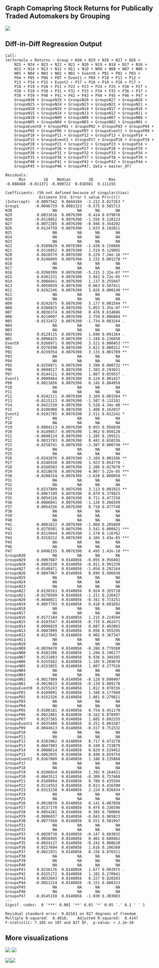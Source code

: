## Graph Comapring Stock Returns for Publically Traded Automakers by Grouping

![](ThesisDataWrangling_files/figure-markdown_strict/unnamed-chunk-8-1.png)

## Diff-in-Diff Regression Output


    Call:
    lm(formula = Returns ~ Group + N30 + N29 + N28 + N27 + N26 + 
        N25 + N24 + N23 + N22 + N21 + N20 + N19 + N18 + N17 + N16 + 
        N15 + N14 + N13 + N12 + N11 + N10 + N09 + N08 + N07 + N06 + 
        N05 + N04 + N03 + N02 + N01 + Event0 + P01 + P02 + P03 + 
        P04 + P05 + P06 + P07 + Event1 + P09 + P10 + P11 + P12 + 
        P13 + P14 + P15 + Event2 + P17 + P18 + P19 + P20 + P17 + 
        P18 + P19 + P20 + P21 + P22 + P23 + P24 + P25 + P26 + P27 + 
        P28 + P29 + P30 + P31 + P32 + P33 + P34 + P35 + P36 + P37 + 
        P38 + P39 + P40 + P41 + P42 + P43 + P44 + P45 + P46 + P47 + 
        GroupxN30 + GroupxN29 + GroupxN28 + GroupxN27 + GroupxN26 + 
        GroupxN25 + GroupxN24 + GroupxN23 + GroupxN22 + GroupxN21 + 
        GroupxN20 + GroupxN19 + GroupxN18 + GroupxN17 + GroupxN16 + 
        GroupxN15 + GroupxN14 + GroupxN13 + GroupxN12 + GroupxN11 + 
        GroupxN10 + GroupxN09 + GroupxN08 + GroupxN07 + GroupxN06 + 
        GroupxN05 + GroupxN04 + GroupxN03 + GroupxN02 + GroupxN01 + 
        GroupxEvent0 + GroupxP01 + GroupxP02 + GroupxP03 + GroupxP04 + 
        GroupxP05 + GroupxP06 + GroupxP07 + GroupxEvent1 + GroupxP09 + 
        GroupxP10 + GroupxP11 + GroupxP12 + GroupxP13 + GroupxP14 + 
        GroupxP15 + GroupxEvent2 + GroupxP17 + GroupxP18 + GroupxP19 + 
        GroupxP20 + GroupxP21 + GroupxP22 + GroupxP23 + GroupxP24 + 
        GroupxP25 + GroupxP26 + GroupxP27 + GroupxP28 + GroupxP29 + 
        GroupxP30 + GroupxP31 + GroupxP32 + GroupxP33 + GroupxP34 + 
        GroupxP35 + GroupxP36 + GroupxP37 + GroupxP38 + GroupxP39 + 
        GroupxP40 + GroupxP41 + GroupxP42 + GroupxP43 + GroupxP44 + 
        GroupxP45 + GroupxP46 + GroupxP47, data = master_df)

    Residuals:
          Min        1Q    Median        3Q       Max 
    -0.088468 -0.011371 -0.000722  0.010381  0.111193 

    Coefficients: (50 not defined because of singularities)
                   Estimate Std. Error t value Pr(>|t|)    
    (Intercept)  -0.0097542  0.0044104  -2.212 0.027263 *  
    Group1       -0.0046729  0.0081323  -0.575 0.565713    
    N30                  NA         NA      NA       NA    
    N29           0.0031616  0.0076390   0.414 0.679076    
    N28          -0.0118852  0.0076390  -1.556 0.120123    
    N27          -0.0072285  0.0076390  -0.946 0.344292    
    N26           0.0124759  0.0076390   1.633 0.102811    
    N25                  NA         NA      NA       NA    
    N24                  NA         NA      NA       NA    
    N23                  NA         NA      NA       NA    
    N22          -0.0109829  0.0076390  -1.438 0.150886    
    N21           0.0116052  0.0076390   1.519 0.129092    
    N20           0.0628579  0.0076390   8.229 7.34e-16 ***
    N19           0.0246899  0.0076390   3.232 0.001278 ** 
    N18                  NA         NA      NA       NA    
    N17                  NA         NA      NA       NA    
    N16          -0.0398399  0.0076390  -5.215 2.32e-07 ***
    N15           0.0301231  0.0076390   3.943 8.72e-05 ***
    N14           0.0086841  0.0076390   1.137 0.255947    
    N13           0.0050659  0.0076390   0.663 0.507411    
    N12           0.0292246  0.0076390   3.826 0.000140 ***
    N11                  NA         NA      NA       NA    
    N10                  NA         NA      NA       NA    
    N09           0.0242675  0.0076390   3.177 0.001544 ** 
    N08           0.0386025  0.0076390   5.053 5.35e-07 ***
    N07           0.0036374  0.0076390   0.476 0.634086    
    N06           0.0210097  0.0076390   2.750 0.006084 ** 
    N05          -0.0132472  0.0076390  -1.734 0.083264 .  
    N04                  NA         NA      NA       NA    
    N03                  NA         NA      NA       NA    
    N02           0.0129115  0.0076390   1.690 0.091364 .  
    N01          -0.0090425  0.0076390  -1.184 0.236858    
    Event0        0.0268971  0.0076390   3.521 0.000453 ***
    P01           0.0276590  0.0076390   3.621 0.000312 ***
    P02           0.0239354  0.0076390   3.133 0.001789 ** 
    P03                  NA         NA      NA       NA    
    P04                  NA         NA      NA       NA    
    P05           0.0258971  0.0076390   3.390 0.000732 ***
    P06           0.0099517  0.0076390   1.303 0.193021    
    P07           0.0144121  0.0076390   1.887 0.059557 .  
    Event1        0.0009464  0.0076390   0.124 0.901427    
    P09           0.0011056  0.0076390   0.145 0.884959    
    P10                  NA         NA      NA       NA    
    P11                  NA         NA      NA       NA    
    P12           0.0242111  0.0076390   3.169 0.001584 ** 
    P13          -0.0115123  0.0076390  -1.507 0.132182    
    P14           0.0422310  0.0076390   5.528 4.34e-08 ***
    P15           0.0106908  0.0076390   1.400 0.162037    
    Event2        0.0191785  0.0076390   2.511 0.012242 *  
    P17                  NA         NA      NA       NA    
    P18                  NA         NA      NA       NA    
    P19           0.0004213  0.0076390   0.055 0.956030    
    P20           0.0149857  0.0076390   1.962 0.050128 .  
    P21          -0.0098124  0.0076390  -1.285 0.199321    
    P22           0.0033793  0.0076390   0.442 0.658336    
    P23          -0.0258741  0.0076390  -3.387 0.000740 ***
    P24                  NA         NA      NA       NA    
    P25                  NA         NA      NA       NA    
    P26          -0.0242076  0.0076390  -3.169 0.001586 ** 
    P27           0.0146930  0.0076390   1.923 0.054770 .  
    P28           0.0168503  0.0076390   2.206 0.027670 *  
    P29           0.0310678  0.0076390   4.067 5.22e-05 ***
    P30          -0.0200154  0.0076390  -2.620 0.008950 ** 
    P31                  NA         NA      NA       NA    
    P32                  NA         NA      NA       NA    
    P33           0.0237809  0.0076390   3.113 0.001915 ** 
    P34           0.0067109  0.0076390   0.879 0.379925    
    P35           0.0054316  0.0076390   0.711 0.477258    
    P36          -0.0086041  0.0076390  -1.126 0.260349    
    P37           0.0054256  0.0076390   0.710 0.477748    
    P38                  NA         NA      NA       NA    
    P39                  NA         NA      NA       NA    
    P40                  NA         NA      NA       NA    
    P41          -0.0081622  0.0076390  -1.068 0.285609    
    P42           0.0270501  0.0076390   3.541 0.000421 ***
    P43           0.0119944  0.0076390   1.570 0.116762    
    P44           0.0318212  0.0076390   4.166 3.43e-05 ***
    P45                  NA         NA      NA       NA    
    P46                  NA         NA      NA       NA    
    P47           0.0496155  0.0076390   6.495 1.43e-10 ***
    GroupxN30            NA         NA      NA       NA    
    GroupxN29    -0.0007687  0.0140856  -0.055 0.956492    
    GroupxN28    -0.0001530  0.0140856  -0.011 0.991339    
    GroupxN27    -0.0148471  0.0140856  -1.054 0.292164    
    GroupxN26     0.0097967  0.0140856   0.696 0.486930    
    GroupxN25            NA         NA      NA       NA    
    GroupxN24            NA         NA      NA       NA    
    GroupxN23            NA         NA      NA       NA    
    GroupxN22     0.0130163  0.0140856   0.924 0.355710    
    GroupxN21    -0.0170509  0.0140856  -1.211 0.226427    
    GroupxN20    -0.0048021  0.0140856  -0.341 0.733251    
    GroupxN19     0.0057793  0.0140856   0.410 0.681692    
    GroupxN18            NA         NA      NA       NA    
    GroupxN17            NA         NA      NA       NA    
    GroupxN16     0.0171184  0.0140856   1.215 0.224594    
    GroupxN15    -0.0103547  0.0140856  -0.735 0.462471    
    GroupxN14     0.0096829  0.0140856   0.687 0.492003    
    GroupxN13     0.0007899  0.0140856   0.056 0.955295    
    GroupxN12     0.0127045  0.0140856   0.902 0.367347    
    GroupxN11            NA         NA      NA       NA    
    GroupxN10            NA         NA      NA       NA    
    GroupxN09    -0.0039470  0.0140856  -0.280 0.779380    
    GroupxN08     0.0182206  0.0140856   1.294 0.196177    
    GroupxN07     0.0131883  0.0140856   0.936 0.349395    
    GroupxN06     0.0155582  0.0140856   1.105 0.269678    
    GroupxN05     0.0153055  0.0140856   1.087 0.277526    
    GroupxN04            NA         NA      NA       NA    
    GroupxN03            NA         NA      NA       NA    
    GroupxN02    -0.0017989  0.0140856  -0.128 0.898407    
    GroupxN01    -0.0019633  0.0140856  -0.139 0.889178    
    GroupxEvent0  0.0255243  0.0140856   1.812 0.070336 .  
    GroupxP01     0.0189891  0.0140856   1.348 0.177988    
    GroupxP02     0.0152326  0.0140856   1.081 0.279821    
    GroupxP03            NA         NA      NA       NA    
    GroupxP04            NA         NA      NA       NA    
    GroupxP05     0.0106181  0.0140856   0.754 0.451170    
    GroupxP06    -0.0022881  0.0140856  -0.162 0.870997    
    GroupxP07     0.0237365  0.0140856   1.685 0.092335 .  
    GroupxEvent1  0.0035408  0.0140856   0.251 0.801587    
    GroupxP09    -0.0044613  0.0140856  -0.317 0.751532    
    GroupxP10            NA         NA      NA       NA    
    GroupxP11            NA         NA      NA       NA    
    GroupxP12     0.0101062  0.0140856   0.717 0.473278    
    GroupxP13     0.0047903  0.0140856   0.340 0.733879    
    GroupxP14     0.0088614  0.0140856   0.629 0.529452    
    GroupxP15     0.0062035  0.0140856   0.440 0.659754    
    GroupxEvent2  0.0167089  0.0140856   1.186 0.235868    
    GroupxP17            NA         NA      NA       NA    
    GroupxP18            NA         NA      NA       NA    
    GroupxP19     0.0196014  0.0140856   1.392 0.164421    
    GroupxP20    -0.0043513  0.0140856  -0.309 0.757460    
    GroupxP21     0.0109894  0.0140856   0.780 0.435504    
    GroupxP22     0.0114553  0.0140856   0.813 0.416300    
    GroupxP23     0.0313230  0.0140856   2.224 0.026434 *  
    GroupxP24            NA         NA      NA       NA    
    GroupxP25            NA         NA      NA       NA    
    GroupxP26     0.0019870  0.0140856   0.141 0.887850    
    GroupxP27     0.0137178  0.0140856   0.974 0.330396    
    GroupxP28     0.0054281  0.0140856   0.385 0.700066    
    GroupxP29    -0.0006037  0.0140856  -0.043 0.965823    
    GroupxP30     0.0077568  0.0140856   0.551 0.581997    
    GroupxP31            NA         NA      NA       NA    
    GroupxP32            NA         NA      NA       NA    
    GroupxP33    -0.0020730  0.0140856  -0.147 0.883032    
    GroupxP34     0.0056495  0.0140856   0.401 0.688462    
    GroupxP35    -0.0034127  0.0140856  -0.242 0.808620    
    GroupxP36     0.0227694  0.0140856   1.616 0.106368    
    GroupxP37     0.0021931  0.0140856   0.156 0.876311    
    GroupxP38            NA         NA      NA       NA    
    GroupxP39            NA         NA      NA       NA    
    GroupxP40            NA         NA      NA       NA    
    GroupxP41     0.0236176  0.0140856   1.677 0.093975 .  
    GroupxP42     0.0155172  0.0140856   1.102 0.270941    
    GroupxP43     0.0032043  0.0140856   0.227 0.820103    
    GroupxP44    -0.0021214  0.0140856  -0.151 0.880323    
    GroupxP45            NA         NA      NA       NA    
    GroupxP46            NA         NA      NA       NA    
    GroupxP47    -0.0145150  0.0140856  -1.030 0.303083    
    ---
    Signif. codes:  0 '***' 0.001 '**' 0.01 '*' 0.05 '.' 0.1 ' ' 1

    Residual standard error: 0.02161 on 827 degrees of freedom
    Multiple R-squared:  0.4818,    Adjusted R-squared:  0.4147 
    F-statistic: 7.185 on 107 and 827 DF,  p-value: < 2.2e-16

## More visualizations

![](ThesisDataWrangling_files/figure-markdown_strict/unnamed-chunk-11-1.png)
![](ThesisDataWrangling_files/figure-markdown_strict/unnamed-chunk-12-1.png)

![](ThesisDataWrangling_files/figure-markdown_strict/unnamed-chunk-15-1.png)![](ThesisDataWrangling_files/figure-markdown_strict/unnamed-chunk-15-2.png)
